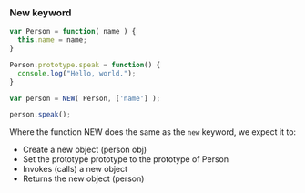 ### New keyword

```javascript
var Person = function( name ) {
  this.name = name;
}

Person.prototype.speak = function() {
  console.log("Hello, world.");
}

var person = NEW( Person, ['name'] );

person.speak();
```
Where the function NEW does the same as the `new` keyword, we expect it to:
* Create a new object (person obj)
* Set the prototype prototype to the prototype of Person
* Invokes (calls) a new object
* Returns the new object (person)